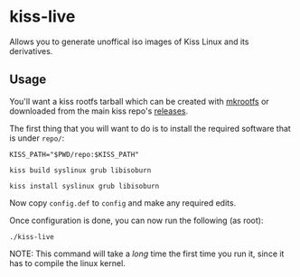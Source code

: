# kiss-live

Allows you to generate unoffical iso images of Kiss Linux and its derivatives.

## Usage

You'll want a kiss rootfs tarball which can be created with [mkrootfs](https://github.com/kiss-community/mkrootfs) or
downloaded from the main kiss repo's [releases](https://github.com/kiss-community/repo/releases).

The first thing that you will want to do is to install the required software that is under `repo/`:

```shell
KISS_PATH="$PWD/repo:$KISS_PATH"

kiss build syslinux grub libisoburn

kiss install syslinux grub libisoburn
```

Now copy `config.def` to `config` and make any required edits.

Once configuration is done, you can now run the following (as root):

```shell
./kiss-live
```

NOTE: This command will take a *long* time the first time you run it, since it has to compile the linux kernel.
